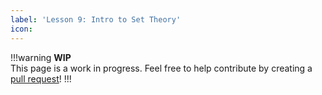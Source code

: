 ```yaml
---
label: 'Lesson 9: Intro to Set Theory'
icon: 
---
```

!!!warning
**WIP**<br/>
This page is a work in progress. Feel free to help contribute by creating a [pull request](https://github.com/lunauii/bcit-resources/pulls)!
!!!